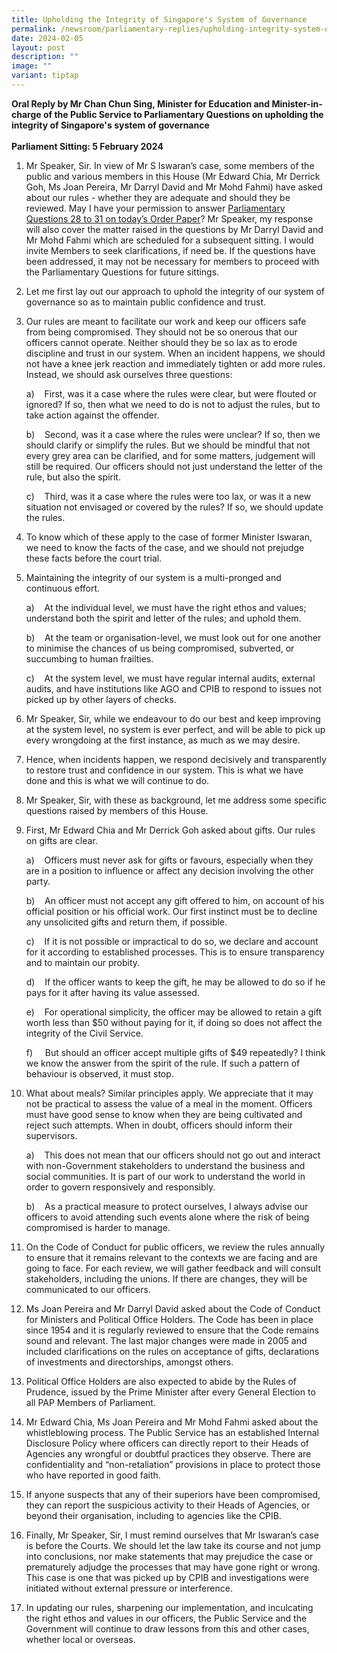 ```yaml
---
title: Upholding the Integrity of Singapore's System of Governance
permalink: /newsroom/parliamentary-replies/upholding-integrity-system-of-governance/
date: 2024-02-05
layout: post
description: ""
image: ""
variant: tiptap
---
```

<p><strong>Oral Reply by Mr Chan Chun Sing, Minister for Education and Minister-in-charge of the Public Service to Parliamentary Questions on upholding the integrity of Singapore's system of governance <br><br>Parliament Sitting: 5 February 2024</strong>
</p>
<ol data-tight="true" class="tight">
<li>
<p>Mr Speaker, Sir. In view of Mr S Iswaran’s case, some members of the public
and various members in this House (Mr Edward Chia, Mr Derrick Goh, Ms Joan
Pereira, Mr Darryl David and Mr Mohd Fahmi) have asked about our rules
- whether they are adequate and should they be reviewed. May I have your
permission to answer <a href="https://www.parliament.gov.sg/docs/default-source/default-document-library/orderpaper---5-feb-2024.pdf" rel="noopener noreferrer nofollow" target="_blank">Parliamentary Questions 28 to 31 on today’s Order Paper</a>?
Mr Speaker, my response will also cover the matter raised in the questions
by Mr Darryl David and Mr Mohd Fahmi which are scheduled for a subsequent
sitting. I would invite Members to seek clarifications, if need be. If
the questions have been addressed, it may not be necessary for members
to proceed with the Parliamentary Questions for future sittings.</p>
<p></p>
</li>
<li>
<p>Let me first lay out our approach to uphold the integrity of our system
of governance so as to maintain public confidence and trust.</p>
<p></p>
</li>
<li>
<p>Our rules are meant to facilitate our work and keep our officers safe
from being compromised. They should not be so onerous that our officers
cannot operate. Neither should they be so lax as to erode discipline and
trust in our system. When an incident happens, we should not have a knee
jerk reaction and immediately tighten or add more rules. Instead, we should
ask ourselves three questions:</p>
<p>a)&nbsp;&nbsp;&nbsp; First, was it a case where the rules were clear,
but were flouted or ignored? If so, then what we need to do is not to adjust
the rules, but to take action against the offender.</p>
<p>b)&nbsp;&nbsp;&nbsp; Second, was it a case where the rules were unclear?
If so, then we should clarify or simplify the rules. But we should be mindful
that not every grey area can be clarified, and for some matters, judgement
will still be required. Our officers should not just understand the letter
of the rule, but also the spirit.</p>
<p>c)&nbsp;&nbsp;&nbsp; Third, was it a case where the rules were too lax,
or was it a new situation not envisaged or covered by the rules? If so,
we should update the rules.</p>
<p></p>
</li>
<li>
<p>To know which of these apply to the case of former Minister Iswaran, we
need to know the facts of the case, and we should not prejudge these facts
before the court trial.</p>
<p></p>
</li>
<li>
<p>Maintaining the integrity of our system is a multi-pronged and continuous
effort.</p>
<p>a)&nbsp;&nbsp;&nbsp; At the individual level, we must have the right ethos
and values; understand both the spirit and letter of the rules; and uphold
them.</p>
<p>b)&nbsp;&nbsp;&nbsp; At the team or organisation-level, we must look out
for one another to minimise the chances of us being compromised, subverted,
or succumbing to human frailties.</p>
<p>c)&nbsp;&nbsp;&nbsp; At the system level, we must have regular internal
audits, external audits, and have institutions like AGO and CPIB to respond
to issues not picked up by other layers of checks.</p>
<p></p>
</li>
<li>
<p>Mr Speaker, Sir, while we endeavour to do our best and keep improving
at the system level, no system is ever perfect, and will be able to pick
up every wrongdoing at the first instance, as much as we may desire.</p>
<p></p>
</li>
<li>
<p>Hence, when incidents happen, we respond decisively and transparently
to restore trust and confidence in our system. This is what we have done
and this is what we will continue to do.</p>
<p></p>
</li>
<li>
<p>Mr Speaker, Sir, with these as background, let me address some specific
questions raised by members of this House.</p>
<p></p>
</li>
<li>
<p>First, Mr Edward Chia and Mr Derrick Goh asked about gifts. Our rules
on gifts are clear.</p>
<p>a)&nbsp;&nbsp;&nbsp; Officers must never ask for gifts or favours, especially
when they are in a position to influence or affect any decision involving
the other party.</p>
<p>b)&nbsp;&nbsp;&nbsp; An officer must not accept any gift offered to him,
on account of his official position or his official work. Our first instinct
must be to decline any unsolicited gifts and return them, if possible.</p>
<p>c)&nbsp;&nbsp;&nbsp; If it is not possible or impractical to do so, we
declare and account for it according to established processes. This is
to ensure transparency and to maintain our probity.</p>
<p>d)&nbsp;&nbsp;&nbsp; If the officer wants to keep the gift, he may be
allowed to do so if he pays for it after having its value assessed.</p>
<p>e)&nbsp;&nbsp;&nbsp; For operational simplicity, the officer may be allowed
to retain a gift worth less than $50 without paying for it, if doing so
does not affect the integrity of the Civil Service.</p>
<p>f)&nbsp;&nbsp;&nbsp;&nbsp; But should an officer accept multiple gifts
of $49 repeatedly? I think we know the answer from the spirit of the rule.
If such a pattern of behaviour is observed, it must stop.</p>
<p></p>
</li>
<li>
<p>What about meals? Similar principles apply. We appreciate that it may
not be practical to assess the value of a meal in the moment. Officers
must have good sense to know when they are being cultivated and reject
such attempts. When in doubt, officers should inform their supervisors.</p>
<p>a)&nbsp;&nbsp;&nbsp; This does not mean that our officers should not go
out and interact with non-Government stakeholders to understand the business
and social communities. It is part of our work to understand the world
in order to govern responsively and responsibly.</p>
<p>b)&nbsp;&nbsp;&nbsp; As a practical measure to protect ourselves, I always
advise our officers to avoid attending such events alone where the risk
of being compromised is harder to manage.</p>
<p></p>
</li>
<li>
<p>On the Code of Conduct for public officers, we review the rules annually
to ensure that it remains relevant to the contexts we are facing and are
going to face. For each review, we will gather feedback and will consult
stakeholders, including the unions. If there are changes, they will be
communicated to our officers.</p>
<p></p>
</li>
<li>
<p>Ms Joan Pereira and Mr Darryl David asked about the Code of Conduct for
Ministers and Political Office Holders. The Code has been in place since
1954 and it is regularly reviewed to ensure that the Code remains sound
and relevant. The last major changes were made in 2005 and included clarifications
on the rules on acceptance of gifts, declarations of investments and directorships,
amongst others.</p>
<p></p>
</li>
<li>
<p>Political Office Holders are also expected to abide by the Rules of Prudence,
issued by the Prime Minister after every General Election to all PAP Members
of Parliament.</p>
<p></p>
</li>
<li>
<p>Mr Edward Chia, Ms Joan Pereira and Mr Mohd Fahmi asked about the whistleblowing
process. The Public Service has an established Internal Disclosure Policy
where officers can directly report to their Heads of Agencies any wrongful
or doubtful practices they observe. There are confidentiality and “non-retaliation”
provisions in place to protect those who have reported in good faith.</p>
<p></p>
</li>
<li>
<p>If anyone suspects that any of their superiors have been compromised,
they can report the suspicious activity to their Heads of Agencies, or
beyond their organisation, including to agencies like the CPIB.</p>
<p></p>
</li>
<li>
<p>Finally, Mr Speaker, Sir, I must remind ourselves that Mr Iswaran’s case
is before the Courts. We should let the law take its course and not jump
into conclusions, nor make statements that may prejudice the case or prematurely
adjudge the processes that may have gone right or wrong. This case is one
that was picked up by CPIB and investigations were initiated without external
pressure or interference.</p>
<p></p>
</li>
<li>
<p>In updating our rules, sharpening our implementation, and inculcating
the right ethos and values in our officers, the Public Service and the
Government will continue to draw lessons from this and other cases, whether
local or overseas.</p>
</li>
</ol>
<p></p>
<p></p>
<p></p>